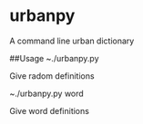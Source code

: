 # urbanpy
A command line urban dictionary

##Usage
~./urbanpy.py

Give radom definitions

~./urbanpy.py word

Give word definitions
